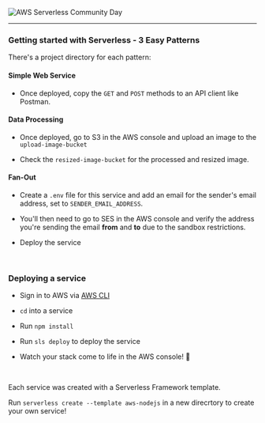 ![AWS Serverless Community Day](https://drive.google.com/uc?export=view&id=171xqIun5zu2WhOg9dw_hxvACHHwNbE7t)

---

### **Getting started with Serverless - 3 Easy Patterns**

There's a project directory for each pattern:

#### Simple Web Service

- Once deployed, copy the `GET` and `POST` methods to an API client like Postman.

#### Data Processing

- Once deployed, go to S3 in the AWS console and upload an image to the `upload-image-bucket`

- Check the `resized-image-bucket` for the processed and resized image.

#### Fan-Out

- Create a `.env` file for this service and add an email for the sender's email address, set to `SENDER_EMAIL_ADDRESS`.

- You'll then need to go to SES in the AWS console and verify the address you're sending the email **from** and **to** due to the sandbox restrictions.

- Deploy the service

&nbsp;

### **Deploying a service**

- Sign in to AWS via [AWS CLI](https://docs.aws.amazon.com/cli/latest/userguide/cli-chap-welcome.html)

- `cd` into a service

- Run `npm install`

- Run `sls deploy` to deploy the service

- Watch your stack come to life in the AWS console! 🎉

&nbsp;

Each service was created with a Serverless Framework template.

Run `serverless create --template aws-nodejs` in a new direcrtory to create your own service!
